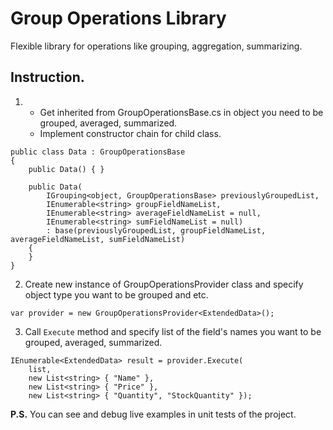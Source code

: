 # Group Operations Library
Flexible library for operations like grouping, aggregation, summarizing.

## Instruction.
1. + Get inherited from GroupOperationsBase.cs in object you need to be grouped, averaged, summarized.
   + Implement constructor chain for child class.

```CSharp
public class Data : GroupOperationsBase
{
    public Data() { }

    public Data(
        IGrouping<object, GroupOperationsBase> previouslyGroupedList, 
        IEnumerable<string> groupFieldNameList, 
        IEnumerable<string> averageFieldNameList = null, 
        IEnumerable<string> sumFieldNameList = null) 
        : base(previouslyGroupedList, groupFieldNameList, averageFieldNameList, sumFieldNameList)
    {
    }
}
```
2. Create new instance of GroupOperationsProvider class and specify object type you want to be grouped and etc.

```CSharp
var provider = new GroupOperationsProvider<ExtendedData>();
```

3. Call `Execute` method and specify list of the field's names you want to be grouped, averaged, summarized.
```CSharp
IEnumerable<ExtendedData> result = provider.Execute(
    list,
    new List<string> { "Name" },
    new List<string> { "Price" },
    new List<string> { "Quantity", "StockQuantity" });
```

__P.S.__ You can see and debug live examples in unit tests of the project.



